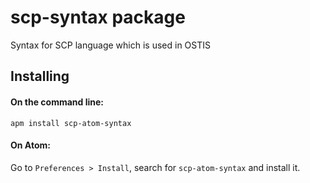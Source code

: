 # scp-syntax package

Syntax for SCP language which is used in OSTIS

## Installing
#### On the command line:
```ssh
apm install scp-atom-syntax
```
#### On Atom:
Go to `Preferences > Install`, search for `scp-atom-syntax` and install it.
